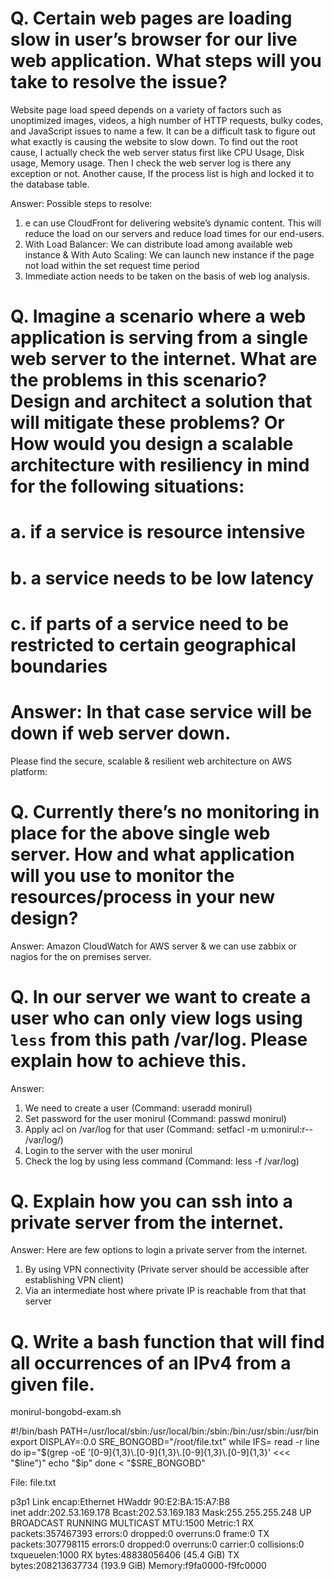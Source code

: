 # Q. Certain web pages are loading slow in user’s browser for our live web application. What steps will you take to resolve the issue?

Website page load speed depends on a variety of factors such as unoptimized images, videos, a high number of HTTP requests, bulky codes, and JavaScript issues to name a few.
It can be a difficult task to figure out what exactly is causing the website to slow down. To find out the root cause, I actually check the web server status first like CPU Usage, Disk usage, Memory usage. Then I check the web server log is there any exception or not. Another cause, If the process list is high and locked it to the  database table.

Answer: Possible steps to resolve: 

1.	e can use CloudFront for delivering website’s dynamic content. This will reduce the load on our servers and reduce load times for our end-users.
2.	With Load Balancer: We can distribute load among available web instance & With Auto Scaling: We can launch new instance if the page not load within the set request time period
3.	Immediate action needs to be taken on the basis of web log analysis.


# Q. Imagine a scenario where a web application is serving from a single web server to the internet. What are the problems in this scenario? Design and architect a solution that will mitigate these problems? Or How would you design a scalable architecture with resiliency in mind for the following situations:

# a. if a service is resource intensive
# b. a service needs to be low latency
# c. if parts of a service need to be restricted to certain geographical boundaries

# Answer: In that case service will be down if web server down. 
Please find the secure, scalable & resilient web architecture on AWS platform:


# Q. Currently there’s no monitoring in place for the above single web server. How and what application will you use to monitor the resources/process in your new design?

Answer: Amazon CloudWatch for AWS server & we can use zabbix or nagios for the on premises server.

# Q. In our server we want to create a user who can only view logs using `less` from this path /var/log. Please explain how to achieve this.

Answer:
1.	We need to create a user (Command: useradd monirul)
2.	Set password for the user monirul (Command: passwd monirul)
3.	Apply acl on /var/log for that user (Command: setfacl -m u:monirul:r-- /var/log/)
4.	Login to the server with the user monirul
5.	Check the log by using less command (Command: less -f /var/log)


# Q. Explain how you can ssh into a private server from the internet.
Answer:
Here are few options to login a private server from the internet. 
1.	By using VPN connectivity (Private server should be accessible after establishing VPN client)
2.	Via an intermediate host where private IP is reachable from that that server 



# Q. Write a bash function that will find all occurrences of an IPv4 from a given file.

monirul-bongobd-exam.sh

#!/bin/bash
PATH=/usr/local/sbin:/usr/local/bin:/sbin:/bin:/usr/sbin:/usr/bin
export DISPLAY=:0.0
SRE_BONGOBD="/root/file.txt"
while IFS= read -r line
do
   ip="$(grep -oE '[0-9]{1,3}\.[0-9]{1,3}\.[0-9]{1,3}\.[0-9]{1,3}' <<< "$line")"
  echo "$ip"
done < "$SRE_BONGOBD"

File:
file.txt 

p3p1      Link encap:Ethernet  HWaddr 90:E2:BA:15:A7:B8  
          inet addr:202.53.169.178  Bcast:202.53.169.183  Mask:255.255.255.248
          UP BROADCAST RUNNING MULTICAST  MTU:1500  Metric:1
          RX packets:357467393 errors:0 dropped:0 overruns:0 frame:0
          TX packets:307798115 errors:0 dropped:0 overruns:0 carrier:0
          collisions:0 txqueuelen:1000 
          RX bytes:48838056406 (45.4 GiB)  TX bytes:208213637734 (193.9 GiB)
          Memory:f9fa0000-f9fc0000

